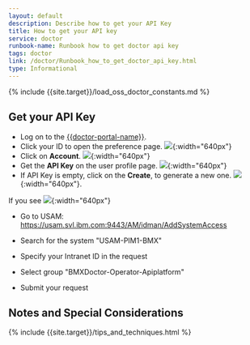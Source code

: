 ```yaml
---
layout: default
description: Describe how to get your API Key
title: How to get your API key
service: doctor
runbook-name: Runbook how to get doctor api key
tags: doctor
link: /doctor/Runbook_how_to_get_doctor_api_key.html
type: Informational
---
```


{% include {{site.target}}/load_oss_doctor_constants.md %}

## Get your API Key

  * Log on to the  [{{doctor-portal-name}}]({{doctor-portal-link}}).
  * Click your ID to open the preference page.
  ![]({{site.baseurl}}/docs/runbooks/doctor/images/web_ssh/Web-ssh-key-1.png){:width="640px"}
  * Click on **Account**.
  ![]({{site.baseurl}}/docs/runbooks/doctor/images/web_ssh/Web-ssh-key-2.png){:width="640px"}
  * Get the **API Key** on the user profile page.
  ![]({{site.baseurl}}/docs/runbooks/doctor/images/doctor/profile/info/get_api_key.png){:width="640px"}
  * If API Key is empty, click on the **Create**, to generate a new one.
  ![]({{site.baseurl}}/docs/runbooks/doctor/images/doctor/profile/info/create_api_key.png){:width="640px"}.

  If you see
  ![]({{site.baseurl}}/docs/runbooks/doctor/images/doctor/profile/info/dont_have_apiplatform_group.png){:width="640px"}
  
  * Go to USAM: https://usam.svl.ibm.com:9443/AM/idman/AddSystemAccess

  * Search for the system "USAM-PIM1-BMX"

  * Specify your Intranet ID in the request

  * Select group "BMXDoctor-Operator-Apiplatform"

  * Submit your request

## Notes and Special Considerations

{% include {{site.target}}/tips_and_techniques.html %}
